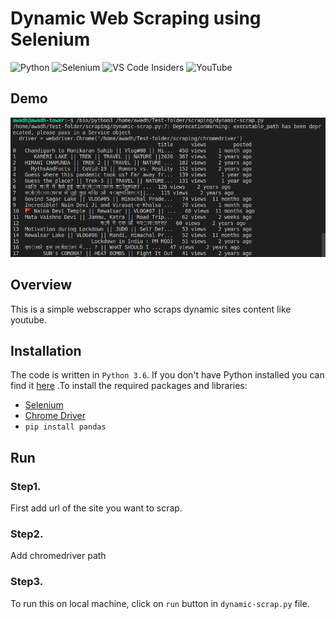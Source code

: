 # Dynamic Web Scraping using Selenium

![Python](https://img.shields.io/badge/python-3670A0?style=for-the-badge&logo=python&logoColor=ffdd54)
![Selenium](https://img.shields.io/badge/-selenium-%43B02A?style=for-the-badge&logo=selenium&logoColor=white)
![VS Code Insiders](https://img.shields.io/badge/VS%20Code%20Insiders-35b393.svg?style=for-the-badge&logo=visual-studio-code&logoColor=white)
![YouTube](https://img.shields.io/badge/YouTube-%23FF0000.svg?style=for-the-badge&logo=YouTube&logoColor=white)

## Demo

![index_page](https://github.com/rs301378/dynamic-web-scraping/blob/master/scrap.png)

## Overview
This is a simple webscrapper who scraps dynamic sites content like youtube.

## Installation
The code is written in `Python 3.6`. If you don't have Python installed you can find it [here](https://www.python.org/downloads/ "install python") .To install the required packages and libraries: 
* [Selenium](https://www.selenium.dev/downloads/ "install selenium")
* [Chrome Driver](https://chromedriver.chromium.org/downloads "chrome driver") <br>
* `pip install pandas`
## Run
### Step1.
First add url of the site you want to scrap.
### Step2.
Add chromedriver path 
### Step3.
To run this on local machine, click on `run` button in `dynamic-scrap.py` file.
